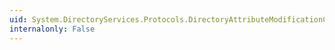 ```yaml
---
uid: System.DirectoryServices.Protocols.DirectoryAttributeModificationCollection.Add(System.DirectoryServices.Protocols.DirectoryAttributeModification)
internalonly: False
---
```

